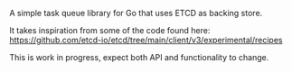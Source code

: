 A simple task queue library for Go that uses ETCD as backing store.

It takes inspiration from some of the code found here:
https://github.com/etcd-io/etcd/tree/main/client/v3/experimental/recipes

This is work in progress, expect both API and functionality to change.